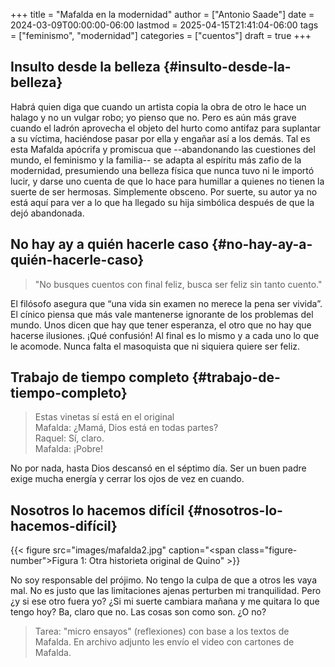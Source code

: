 +++
title = "Mafalda en la modernidad"
author = ["Antonio Saade"]
date = 2024-03-09T00:00:00-06:00
lastmod = 2025-04-15T21:41:04-06:00
tags = ["feminismo", "modernidad"]
categories = ["cuentos"]
draft = true
+++

## Insulto desde la belleza {#insulto-desde-la-belleza}

Habrá quien diga que cuando un artista copia la obra de otro le hace un halago y no un vulgar robo; yo pienso que no. Pero es aún más grave cuando el ladrón aprovecha el objeto del hurto como antifaz para suplantar a su víctima, haciéndose pasar por ella y engañar así a los demás. Tal es esta Mafalda apócrifa y promiscua que --abandonando las cuestiones del mundo, el feminismo y la familia-- se adapta al espíritu más zafio de la modernidad, presumiendo una belleza física que nunca tuvo ni le importó lucir, y darse uno cuenta de que lo hace para humillar a quienes no tienen la suerte de ser hermosas. Simplemente obsceno. Por suerte, su autor ya no está aquí para ver a lo que ha llegado su hija simbólica después de que la dejó abandonada.


## No hay ay a quién hacerle caso {#no-hay-ay-a-quién-hacerle-caso}

> "No busques cuentos con final feliz, busca ser feliz sin tanto cuento."

El filósofo asegura que “una vida sin examen no merece la pena ser vivida”. El cínico piensa que más vale mantenerse ignorante de los problemas del mundo. Unos dicen que hay que tener esperanza, el otro que no hay que hacerse ilusiones. ¡Qué confusión! Al final es lo mismo y a cada uno lo que le acomode. Nunca falta el masoquista que ni siquiera quiere ser feliz.


## Trabajo de tiempo completo {#trabajo-de-tiempo-completo}

> Estas vinetas  sí está en el original<br />
> Mafalda: ¿Mamá, Dios está en todas partes?<br />
> Raquel:  Sí, claro.<br />
> Mafalda: ¡Pobre!

No por nada, hasta Dios descansó en el séptimo día. Ser un buen padre exige mucha energía y cerrar los ojos de vez en cuando.


## Nosotros lo hacemos difícil {#nosotros-lo-hacemos-difícil}

{{< figure src="images/mafalda2.jpg" caption="<span class=\"figure-number\">Figura 1: </span>Otra historieta original de Quino" >}}

No soy responsable del prójimo. No tengo la culpa de que a otros les vaya mal. No es justo que las limitaciones ajenas perturben mi tranquilidad. Pero ¿y si ese otro fuera yo? ¿Si mi suerte cambiara mañana y me quitara lo que tengo hoy? Ba, claro que no. Las cosas son como son. ¿O no?

> Tarea: "micro ensayos" (reflexiones) con base a los textos de Mafalda. En archivo adjunto les envío el video con cartones de Mafalda.
